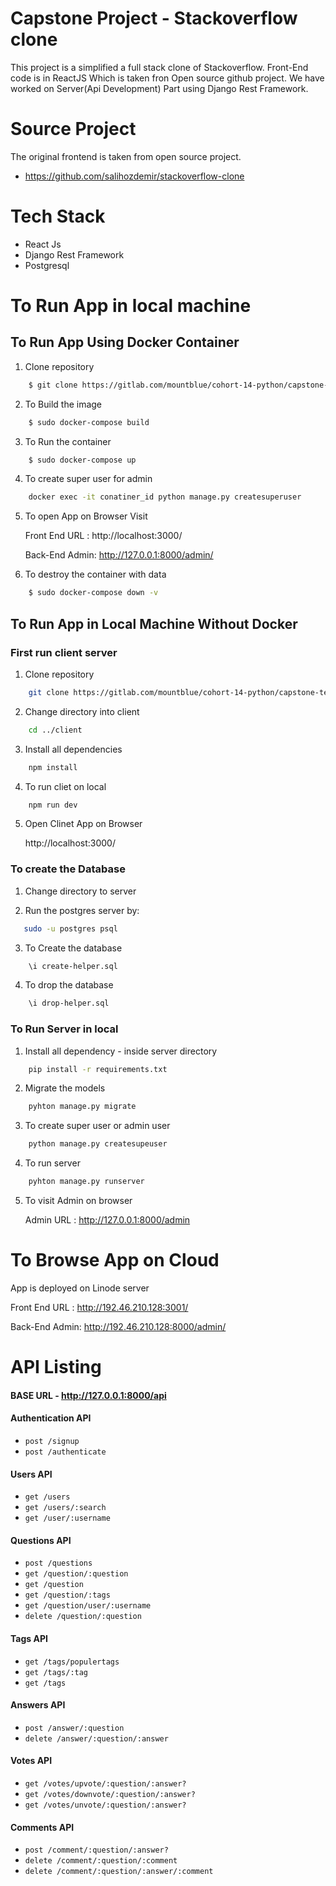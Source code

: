 # Capstone Project - Stackoverflow clone

This project is a simplified a full stack clone of Stackoverflow. Front-End code is in ReactJS Which is taken fron Open source github project. We have worked on Server(Api Development) Part using Django Rest Framework.

# Source Project

The original frontend is taken from open source project.

- https://github.com/salihozdemir/stackoverflow-clone

# Tech Stack

- React Js
- Django Rest Framework
- Postgresql

# To Run App in local machine

## To Run App Using Docker Container

1. Clone repository

```bash
    $ git clone https://gitlab.com/mountblue/cohort-14-python/capstone-team1.git
```

2. To Build the image

```bash
    $ sudo docker-compose build
```

3. To Run the container

```bash
    $ sudo docker-compose up
```

4. To create super user for admin

```bash
    docker exec -it conatiner_id python manage.py createsuperuser
```

5. To open App on Browser Visit

   Front End URL : http://localhost:3000/

   Back-End Admin: http://127.0.0.1:8000/admin/

6. To destroy the container with data

```bash
    $ sudo docker-compose down -v
```

## To Run App in Local Machine Without Docker

### First run client server

1. Clone repository

```bash
    git clone https://gitlab.com/mountblue/cohort-14-python/capstone-team1.git
```

2. Change directory into client

```bash
    cd ../client
```

3. Install all dependencies

```bash
    npm install
```

4. To run cliet on local

```bash
    npm run dev
```

5. Open Clinet App on Browser

   http://localhost:3000/

### To create the Database

1. Change directory to server

2. Run the postgres server by:

```bash
   sudo -u postgres psql
```

3. To Create the database

```bash
    \i create-helper.sql
```

4. To drop the database

```bash
    \i drop-helper.sql
```

### To Run Server in local

1. Install all dependency - inside server directory

```bash
    pip install -r requirements.txt
```

2. Migrate the models

```bash
    pyhton manage.py migrate
```

3. To create super user or admin user

```bash
    python manage.py createsupeuser
```

4. To run server

```bash
    pyhton manage.py runserver
```

5. To visit Admin on browser

   Admin URL : http://127.0.0.1:8000/admin

# To Browse App on Cloud

App is deployed on Linode server

Front End URL : http://192.46.210.128:3001/

Back-End Admin: http://192.46.210.128:8000/admin/

# API Listing

#### BASE URL - http://127.0.0.1:8000/api

#### Authentication API

- `post /signup`
- `post /authenticate`

#### Users API

- `get /users`
- `get /users/:search`
- `get /user/:username`

#### Questions API

- `post /questions`
- `get /question/:question`
- `get /question`
- `get /question/:tags`
- `get /question/user/:username`
- `delete /question/:question`

#### Tags API

- `get /tags/populertags`
- `get /tags/:tag`
- `get /tags`

#### Answers API

- `post /answer/:question`
- `delete /answer/:question/:answer`

#### Votes API

- `get /votes/upvote/:question/:answer?`
- `get /votes/downvote/:question/:answer?`
- `get /votes/unvote/:question/:answer?`

#### Comments API

- `post /comment/:question/:answer?`
- `delete /comment/:question/:comment`
- `delete /comment/:question/:answer/:comment`


